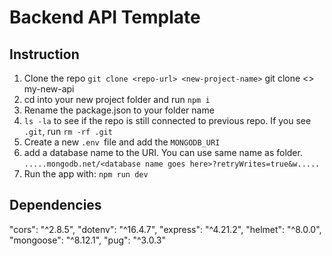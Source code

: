 # Backend API Template


## Instruction 
1. Clone the repo `git clone <repo-url> <new-project-name>`
git clone <> my-new-api
2. cd into your new project folder and run `npm i`
3. Rename the package.json to your folder name
4. `ls -la` to see if the repo is still connected to previous repo. If you see `.git`, run `rm -rf .git`
5. Create a new `.env `file and add the `MONGODB_URI`
6. add a database name to the URI. You can use same name as folder. `.....mongodb.net/<database name goes here>?retryWrites=true&w.....`
7. Run the app with: `npm run dev`


## Dependencies
"cors": "^2.8.5", "dotenv": "^16.4.7", "express": "^4.21.2", "helmet": "^8.0.0", "mongoose": "^8.12.1", "pug": "^3.0.3"